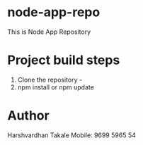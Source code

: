 # node-app-repo
This is Node App Repository

# Project build steps
1. Clone the repository - <repo-url>
2. npm install or npm update

# Author
Harshvardhan Takale
Mobile: 9699 5965 54